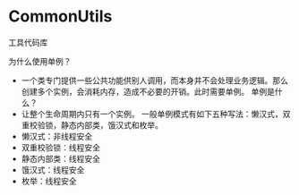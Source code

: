 # CommonUtils
工具代码库

为什么使用单例？
 * 一个类专门提供一些公共功能供别人调用，而本身并不会处理业务逻辑。那么创建多个实例，会消耗内存，造成不必要的开销。此时需要单例。
单例是什么？
 * 让整个生命周期内只有一个实例。
一般单例模式有如下五种写法：懒汉式，双重校验锁，静态内部类，饿汉式和枚举。
 * 懒汉式：非线程安全
 * 双重校验锁：线程安全
 * 静态内部类：线程安全
 * 饿汉式：线程安全
 * 枚举：线程安全

